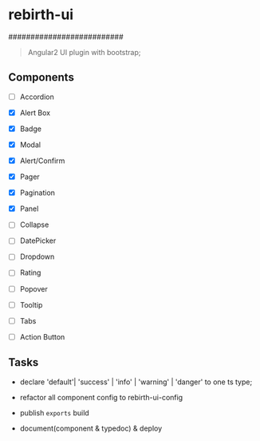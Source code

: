 # rebirth-ui
##########################
> Angular2 UI plugin with bootstrap;

## Components

- [ ] Accordion
- [x] Alert Box
- [x] Badge
- [x] Modal
- [x] Alert/Confirm
- [x] Pager
- [x] Pagination
- [x] Panel
- [ ] Collapse
- [ ] DatePicker
- [ ] Dropdown
- [ ] Rating
- [ ] Popover
- [ ] Tooltip
- [ ] Tabs
- [ ] Action Button


## Tasks

- declare 'default'| 'success' | 'info' | 'warning' | 'danger' to one ts type; 

- refactor all component config to rebirth-ui-config

- publish `exports` build

- document(component & typedoc) & deploy

